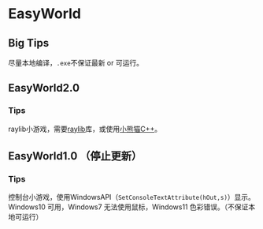 # EasyWorld
## Big Tips
尽量本地编译，```.exe```不保证最新 or 可运行。
## EasyWorld2.0
### Tips
raylib小游戏，需要[raylib](https://www.raylib.com/)库，或使用[小熊猫C++](http://royqh.net/redpandacpp/download/)。
## EasyWorld1.0 （停止更新）
### Tips
控制台小游戏，使用WindowsAPI（```SetConsoleTextAttribute(hOut,s)```）显示。
Windows10 可用，Windows7 无法使用鼠标，Windows11 色彩错误。（不保证本地可运行）
